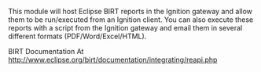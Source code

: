 This module will host Eclipse BIRT reports in the Ignition gateway and allow them to be run/executed from an Ignition client.  You can also execute these reports with a script from the Ignition gateway and email them in several different formats (PDF/Word/Excel/HTML).  

BIRT Documentation At
http://www.eclipse.org/birt/documentation/integrating/reapi.php

